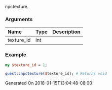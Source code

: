 npctexture.
### Arguments
**Name**|**Type**|**Description**
:---|:---|:---
texture_id|int|

### Example

```perl
my $texture_id = 1;

quest::npctexture($texture_id); # Returns void
```


Generated On 2018-01-15T13:04:48-08:00